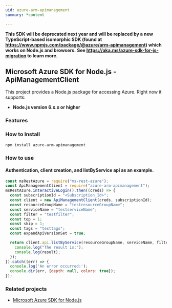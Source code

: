 ```yaml
---
uid: azure-arm-apimanagement
summary: *content

---
```

**This SDK will be deprecated next year and will be replaced by a new TypeScript-based isomorphic SDK (found at https://www.npmjs.com/package/@azure/arm-apimanagement) which works on Node.js and browsers.**
**See https://aka.ms/azure-sdk-for-js-migration to learn more.**
## Microsoft Azure SDK for Node.js - ApiManagementClient

This project provides a Node.js package for accessing Azure. Right now it supports:
- **Node.js version 6.x.x or higher**

### Features


### How to Install

```bash
npm install azure-arm-apimanagement
```

### How to use

#### Authentication, client creation, and listByService api as an example.

```javascript
const msRestAzure = require("ms-rest-azure");
const ApiManagementClient = require("azure-arm-apimanagement");
msRestAzure.interactiveLogin().then((creds) => {
  const subscriptionId = "<Subscription_Id>";
  const client = new ApiManagementClient(creds, subscriptionId);
  const resourceGroupName = "testresourceGroupName";
  const serviceName = "testserviceName";
  const filter = "testfilter";
  const top = 1;
  const skip = 1;
  const tags = "testtags";
  const expandApiVersionSet = true;

  return client.api.listByService(resourceGroupName, serviceName, filter, top, skip, tags, expandApiVersionSet).then((result) => {
    console.log("The result is:");
    console.log(result);
  });
}).catch((err) => {
  console.log('An error occurred:');
  console.dir(err, {depth: null, colors: true});
});
```
### Related projects

- [Microsoft Azure SDK for Node.js](https://github.com/Azure/azure-sdk-for-node)
